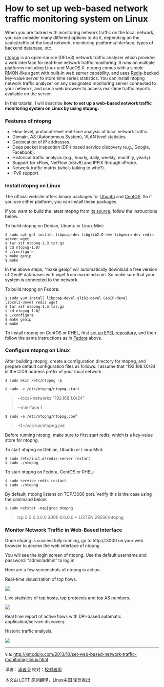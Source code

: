 How to set up web-based network traffic monitoring system on Linux
================================================================================
When you are tasked with monitoring network traffic on the local network, you can consider many different options to do it, depending on the scale/traffic of the local network, monitoring platforms/interface, types of backend database, etc.

[ntopng][1] is an open-source (GPLv3) network traffic analyzer which provides a web interface for real-time network traffic monitoring. It runs on multiple platforms including Linux and MacOS X. ntopng comes with a simple RMON-like agent with built-in web server capability, and uses [Redis][2]-backed key-value server to store time series statistics. You can install ntopng network traffic analyzer on any designated monitoring server connected to your network, and use a web browser to access real-time traffic reports available on the server.

In this tutorial, I will describe **how to set up a web-based network traffic monitoring system on Linux by using ntopng.**

### Features of ntopng ###

- Flow-level, protocol-level real-time analysis of local network traffic.
- Domain, AS (Autonomous System), VLAN level statistics.
- Geolocation of IP addresses.
- Deep packet inspection (DPI) based service discovery (e.g., Google, Facebook).
- Historical traffic analysis (e.g., hourly, daily, weekly, monthly, yearly).
- Support for sFlow, NetFlow (v5/v9) and IPFIX through nProbe.
- Network traffic matrix (who’s talking to who?).
- IPv6 support. 

### Install ntopng on Linux ###

The official website offers binary packages for [Ubuntu][3] and [CentOS][4]. So if you use either platform, you can install these packages.

If you want to build the latest ntopng from [its source][5], follow the instructions below.

To build ntopng on Debian, Ubuntu or Linux Mint:

    $ sudo apt-get install libpcap-dev libglib2.0-dev libgeoip-dev redis-server wget
    $ tar xzf ntopng-1.0.tar.gz
    $ cd ntopng-1.0/
    $ ./configure
    $ make geoip
    $ make 

In the above steps, “make geoip” will automatically download a free version of GeoIP databases with wget from maxmind.com. So make sure that your system is connected to the network.

To build ntopng on Fedora:

    $ sudo yum install libpcap-devel glib2-devel GeoIP-devel
    libxml2-devel redis wget
    $ tar xzf ntopng-1.0.tar.gz
    $ cd ntopng-1.0/
    $ ./configure
    $ make geoip
    $ make 

To install ntopng on CentOS or RHEL, first [set up EPEL repository][6], and then follow the same instructions as in [Fedora][7] above.

### Configure ntopng on Linux ###

After building ntopng, create a configuration directory for ntopng, and prepare default configuration files as follows. I assume that “192.168.1.0/24″ is the CIDR address prefix of your local network.

    $ sudo mkir /etc/ntopng -p 

    $ sudo -e /etc/ntopng/ntopng.start 

> --local-networks "192.168.1.0/24"
> 
> --interface 1

    $ sudo -e /etc/ntopng/ntopng.conf 

> -G=/var/run/ntopng.pid

Before running ntopng, make sure to first start redis, which is a key-value store for ntopng.

To start ntopng on Debian, Ubuntu or Linux Mint:

    $ sudo /etc/init.d/redis-server restart
    $ sudo ./ntopng 

To start ntopng on Fedora, CentOS or RHEL:

    $ sudo service redis restart
    $ sudo ./ntopng 

By default, ntopng listens on TCP/3000 port. Verify this is the case using the command below.

    $ sudo netstat -nap|grep ntopng

> tcp        0      0 0.0.0.0:3000            0.0.0.0:*      LISTEN     29566/ntopng

### Monitor Network Traffic in Web-Based Interface ###

Once ntopng is successfully running, go to http://<ip-address-of-host>:3000 on your web browser to access the web interface of ntopng.

You will see the login screen of ntopng. Use the default username and password: “admin/admin” to log in.

Here are a few screenshots of ntopng in action.

Real-time visualization of top flows.
 
[![](http://farm4.staticflickr.com/3830/10487165303_8bf0b25668_z.jpg)][8]

Live statistics of top hosts, top protocols and top AS numbers.

[![](http://farm3.staticflickr.com/2886/10486988416_7c8770e823_z.jpg)][9]

Real time report of active flows with DPI-based automatic application/service discovery.

Historic traffic analysis.

[![](http://farm8.staticflickr.com/7379/10486995114_f0b58243a8_z.jpg)][10]

--------------------------------------------------------------------------------

via: http://xmodulo.com/2013/10/set-web-based-network-traffic-monitoring-linux.html

译者：[译者ID](https://github.com/译者ID) 校对：[校对者ID](https://github.com/校对者ID)

本文由 [LCTT](https://github.com/LCTT/TranslateProject) 原创翻译，[Linux中国](http://linux.cn/) 荣誉推出

[1]:http://www.ntop.org/products/ntop/
[2]:http://redis.io/
[3]:http://apt.ntop.org/
[4]:http://rpm.ntop.org/
[5]:http://sourceforge.net/projects/ntop/files/ntopng/
[6]:http://xmodulo.com/2013/03/how-to-set-up-epel-repository-on-centos.html
[7]:http://xmodulo.com/go/fedora_guide
[8]:http://www.flickr.com/photos/xmodulo/10487165303/
[9]:http://www.flickr.com/photos/xmodulo/10486988416/
[10]:http://www.flickr.com/photos/xmodulo/10486995114/